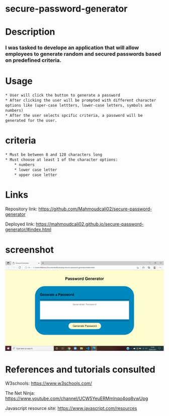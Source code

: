 # secure-password-generator
# Description 
### I was tasked to develope an application that will allow employees to generate random and secured passwords based on predefined criteria.

# Usage 
    * User will click the button to generate a password
    * After clicking the user will be prompted with different character options like (uper-case lettters, lower-case letters, symbols and numbers)
    * After the user selects spcific criteria, a password will be generated for the user.

# criteria 
    * Must be between 8 and 128 characters long
    * Must choose at least 1 of the character options:
        * numbers
        * lower case letter
        * upper case letter

# Links 
Repository link: https://github.com/Mahmoudcali02/secure-password-generator

Deployed link: https://mahmoudcali02.github.io/secure-password-generator/#index.html

# screenshot 
![Screenshot](assets/images/screenshot.png)

# 
#  References and tutorials consulted 
W3schools: https://www.w3schools.com/

The Net Ninja: https://www.youtube.com/channel/UCW5YeuERMmlnqo4oq8vwUpg

Javascript resource site: https://www.javascript.com/resources
    





